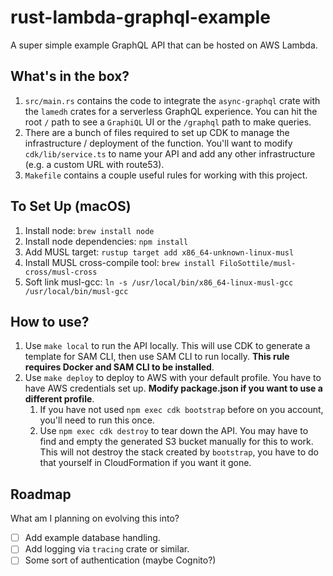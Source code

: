 # rust-lambda-graphql-example

A super simple example GraphQL API that can be hosted on AWS Lambda.

## What's in the box?

1. `src/main.rs` contains the code to integrate the `async-graphql` crate with the `lamedh` crates for a serverless GraphQL experience. You can hit the root `/` path to see a `GraphiQL` UI or the `/graphql` path to make queries.
2. There are a bunch of files required to set up CDK to manage the infrastructure / deployment of the function. You'll want to modify `cdk/lib/service.ts` to name your API and add any other infrastructure (e.g. a custom URL with route53).
3. `Makefile` contains a couple useful rules for working with this project.

## To Set Up (macOS)

1. Install node: `brew install node`
1. Install node dependencies: `npm install`
1. Add MUSL target: `rustup target add x86_64-unknown-linux-musl`
1. Install MUSL cross-compile tool: `brew install FiloSottile/musl-cross/musl-cross`
1. Soft link musl-gcc: `ln -s /usr/local/bin/x86_64-linux-musl-gcc /usr/local/bin/musl-gcc`

## How to use?

1. Use `make local` to run the API locally. This will use CDK to generate a template for SAM CLI, then use SAM CLI to 
  run locally. **This rule requires Docker and SAM CLI to be installed**.
1. Use `make deploy` to deploy to AWS with your default profile. You have to have AWS credentials set up. **Modify package.json if you want to use a different profile**.
    1. If you have not used `npm exec cdk bootstrap` before on you account, you'll need to run this once.
    1. Use `npm exec cdk destroy` to tear down the API. You may have to find and empty the generated S3 bucket manually for this to work. This will not destroy the stack created by `bootstrap`, you have to do that yourself in CloudFormation if you want it gone.


## Roadmap

What am I planning on evolving this into?

- [ ] Add example database handling.
- [ ] Add logging via `tracing` crate or similar.
- [ ] Some sort of authentication (maybe Cognito?)
